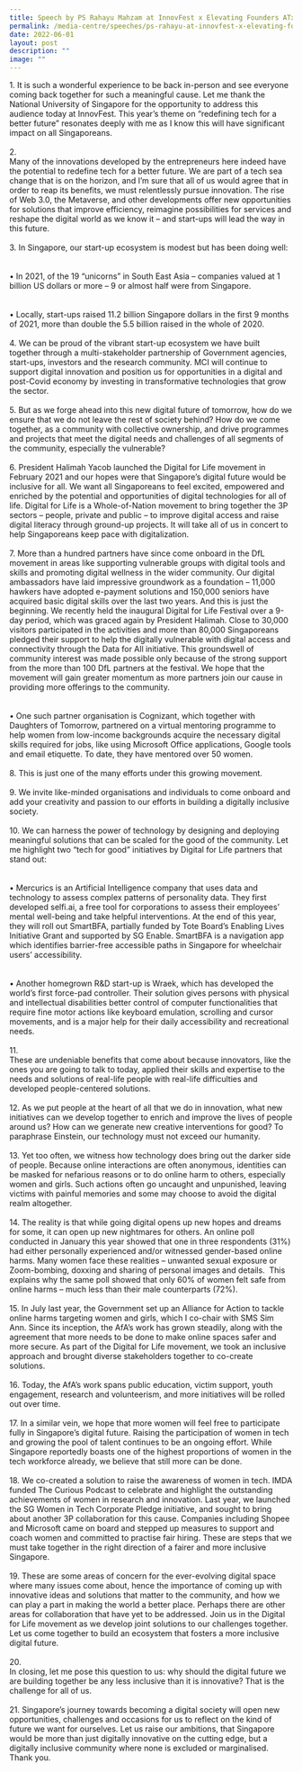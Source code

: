 ```yaml
---
title: Speech by PS Rahayu Mahzam at InnovFest x Elevating Founders ATxImpact
permalink: /media-centre/speeches/ps-rahayu-at-innovfest-x-elevating-founders-atximpact/
date: 2022-06-01
layout: post
description: ""
image: ""
---
```

1.<span style="white-space: pre;">		</span>It is such a wonderful experience to be back in-person and see everyone coming back together for such a meaningful cause. Let me thank the National University of Singapore for the opportunity to address this audience today at InnovFest. This year’s theme on “redefining tech for a better future” resonates deeply with me as I know this will have significant impact on all Singaporeans.&nbsp;<br>
<br>
2.<span style="white-space: pre;">		</span>Many of the innovations developed by the entrepreneurs here indeed have the potential to redefine tech for a better future. We are part of a tech sea change that is on the horizon, and I’m sure that all of us would agree that in order to reap its benefits, we must relentlessly pursue innovation. The rise of Web 3.0, the Metaverse, and other developments offer new opportunities for solutions that improve efficiency, reimagine possibilities for services and reshape the digital world as we know it – and start-ups will lead the way in this future.&nbsp;&nbsp;<br>
<br>
3.<span style="white-space: pre;">		</span>In Singapore, our start-up ecosystem is modest but has been doing well:&nbsp;<br>
<br>
<span style="white-space: pre;">		</span>•<span style="white-space: pre;">	</span>In 2021, of the 19 “unicorns” in South East Asia – companies valued at 1 billion US dollars or more – 9 or almost half were from Singapore.&nbsp;<br>
<br>
<span style="white-space: pre;">		</span>•<span style="white-space: pre;">	</span>Locally, start-ups raised 11.2 billion Singapore dollars in the first 9 months of 2021, more than double the 5.5 billion raised in the whole of 2020.&nbsp;<br>
<br>
4.<span style="white-space: pre;">		</span>We can be proud of the vibrant start-up ecosystem we have built together through a multi-stakeholder partnership of Government agencies, start-ups, investors and the research community. MCI will continue to support digital innovation and position us for opportunities in a digital and post-Covid economy by investing in transformative technologies that grow the sector.&nbsp;<br>
<br>
5.<span style="white-space: pre;">		</span>But as we forge ahead into this new digital future of tomorrow, how do we ensure that we do not leave the rest of society behind? How do we come together, as a community with collective ownership, and drive programmes and projects that meet the digital needs and challenges of all segments of the community, especially the vulnerable?<br>
<br>
6.<span style="white-space: pre;">		</span>President Halimah Yacob launched the Digital for Life movement in February 2021 and our hopes were that Singapore’s digital future would be inclusive for all. We want all Singaporeans to feel excited, empowered and enriched by the potential and opportunities of digital technologies for all of life. Digital for Life is a Whole-of-Nation movement to bring together the 3P sectors – people, private and public – to improve digital access and raise digital literacy through ground-up projects. It will take all of us in concert to help Singaporeans keep pace with digitalization.<br>
<br>
7.<span style="white-space: pre;">		</span>More than a hundred partners have since come onboard in the DfL movement in areas like supporting vulnerable groups with digital tools and skills and promoting digital wellness in the wider community. Our digital ambassadors have laid impressive groundwork as a foundation – 11,000 hawkers have adopted e-payment solutions and 150,000 seniors have acquired basic digital skills over the last two years. And this is just the beginning. We recently held the inaugural Digital for Life Festival over a 9-day period, which was graced again by President Halimah. Close to 30,000 visitors participated in the activities and more than 80,000 Singaporeans pledged their support to help the digitally vulnerable with digital access and connectivity through the Data for All initiative. This groundswell of community interest was made possible only because of the strong support from the more than 100 DfL partners at the festival. We hope that the movement will gain greater momentum as more partners join our cause in providing more offerings to the community.<br>
<br>
<span style="white-space: pre;">		</span>•<span style="white-space: pre;">	</span>One such partner organisation is Cognizant, which together with Daughters of Tomorrow, partnered on a virtual mentoring programme to help women from low-income backgrounds acquire the necessary digital skills required for jobs, like using Microsoft Office applications, Google tools and email etiquette. To date, they have mentored over 50 women.&nbsp;<br>
<br>
8.<span style="white-space: pre;">		</span>This is just one of the many efforts under this growing movement.&nbsp;<br>
<br>
9.<span style="white-space: pre;">		</span>We invite like-minded organisations and individuals to come onboard and add your creativity and passion to our efforts in building a digitally inclusive society.&nbsp;<br>
<br>
10.<span style="white-space: pre;">		</span>We can harness the power of technology by designing and deploying meaningful solutions that can be scaled for the good of the community. Let me highlight two “tech for good” initiatives by Digital for Life partners that stand out:<br>
<br>
<span style="white-space: pre;">		</span>•<span style="white-space: pre;">	</span>Mercurics is an Artificial Intelligence company that uses data and technology to assess complex patterns of personality data. They first developed selfi.ai, a free tool for corporations to assess their employees’ mental well-being and take helpful interventions. At the end of this year, they will roll out SmartBFA, partially funded by Tote Board’s Enabling Lives Initiative Grant and supported by SG Enable. SmartBFA is a navigation app which identifies barrier-free accessible paths in Singapore for wheelchair users’ accessibility.&nbsp;<br>
<br>
<span style="white-space: pre;">		</span>•<span style="white-space: pre;">	</span>Another homegrown R&amp;D start-up is Wraek, which has developed the world’s first force-pad controller. Their solution gives persons with physical and intellectual disabilities better control of computer functionalities that require fine motor actions like keyboard emulation, scrolling and cursor movements, and is a major help for their daily accessibility and recreational needs.&nbsp;&nbsp;<br>
<br>
11.<span style="white-space: pre;">		</span>These are undeniable benefits that come about because innovators, like the ones you are going to talk to today, applied their skills and expertise to the needs and solutions of real-life people with real-life difficulties and developed people-centered solutions.&nbsp;<br>
<br>
12.<span style="white-space: pre;">		</span>As we put people at the heart of all that we do in innovation, what new initiatives can we develop together to enrich and improve the lives of people around us? How can we generate new creative interventions for good? To paraphrase Einstein, our technology must not exceed our humanity.&nbsp;<br>
<br>
13.<span style="white-space: pre;">		</span>Yet too often, we witness how technology does bring out the darker side of people. Because online interactions are often anonymous, identities can be masked for nefarious reasons or to do online harm to others, especially women and girls. Such actions often go uncaught and unpunished, leaving victims with painful memories and some may choose to avoid the digital realm altogether.<br>
<br>
14.<span style="white-space: pre;">		</span>The reality is that while going digital opens up new hopes and dreams for some, it can open up new nightmares for others. An online poll&nbsp; conducted in January this year showed that one in three respondents (31%) had either personally experienced and/or witnessed gender-based online harms. Many women face these realities – unwanted sexual exposure or Zoom-bombing, doxxing and sharing of personal images and details.&nbsp; This explains why the same poll showed that only 60% of women felt safe from online harms – much less than their male counterparts (72%).&nbsp;<br>
<br>
15.<span style="white-space: pre;">		</span>In July last year, the Government set up an Alliance for Action to tackle online harms targeting women and girls, which I co-chair with SMS Sim Ann. Since its inception, the AfA’s work has grown steadily, along with the agreement that more needs to be done to make online spaces safer and more secure. As part of the Digital for Life movement, we took an inclusive approach and brought diverse stakeholders together to co-create solutions.&nbsp;<br>
<br>
16.<span style="white-space: pre;">		</span>Today, the AfA’s work spans public education, victim support, youth engagement, research and volunteerism, and more initiatives will be rolled out over time.&nbsp;<br>
<br>
17.<span style="white-space: pre;">		</span>In a similar vein, we hope that more women will feel free to participate fully in Singapore’s digital future. Raising the participation of women in tech and growing the pool of talent continues to be an ongoing effort. While Singapore reportedly boasts one of the highest proportions of women in the tech workforce already, we believe that still more can be done.<br>
<br>
18.<span style="white-space: pre;">		</span>We co-created a solution to raise the awareness of women in tech. IMDA funded The Curious Podcast to celebrate and highlight the outstanding achievements of women in research and innovation. Last year, we launched the SG Women in Tech Corporate Pledge initiative, and sought to bring about another 3P collaboration for this cause. Companies including Shopee and Microsoft came on board and stepped up measures to support and coach women and committed to practise fair hiring. These are steps that we must take together in the right direction of a fairer and more inclusive Singapore.<br>
&nbsp;<br>
19.<span style="white-space: pre;">		</span>These are some areas of concern for the ever-evolving digital space where many issues come about, hence the importance of coming up with innovative ideas and solutions that matter to the community, and how we can play a part in making the world a better place. Perhaps there are other areas for collaboration that have yet to be addressed. Join us in the Digital for Life movement as we develop joint solutions to our challenges together. Let us come together to build an ecosystem that fosters a more inclusive digital future.<br>
<br>
20.<span style="white-space: pre;">		</span>In closing, let me pose this question to us: why should the digital future we are building together be any less inclusive than it is innovative? That is the challenge for all of us.<br>
<br>
21.<span style="white-space: pre;">		</span>Singapore’s journey towards becoming a digital society will open new opportunities, challenges and occasions for us to reflect on the kind of future we want for ourselves. Let us raise our ambitions, that Singapore would be more than just digitally innovative on the cutting edge, but a digitally inclusive community where none is excluded or marginalised. Thank you.&nbsp;<br>